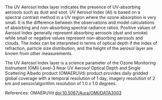 The UV Aerosol Index layer indicates the presence of UV-absorbing aerosols such as dust and soot. UV Aerosol Index (AI) is based on a spectral contrast method in a UV region where the ozone absorption is very small. It is the difference between the observations and model calculations of absorbing and non-absorbing spectral radiance ratios. Positive values of Aerosol Index generally represent absorbing aerosols (dust and smoke) while small or negative values represent non-absorbing aerosols and clouds. The Index can be interpreted in terms of optical depth if the index of refraction, particle size distribution, and the height of the aerosol layer are known from other measurements.

The UV Aerosol Index layer is a science parameter of the Ozone Monitoring Instrument (OMI) Level-3 Near UV Aerosol Optical Depth and Single Scattering Albedo product (OMAERUVd) product provides daily gridded global coverage with a temporal resolution of 1 day, imagery resolution of 2 km and sensor/algorithm resolution of 1.0 x 1.0 degrees.

References: OMAERUVd [doi:10.5067/Aura/OMI/DATA3003](https://doi.org/10.5067/Aura/OMI/DATA3003)
